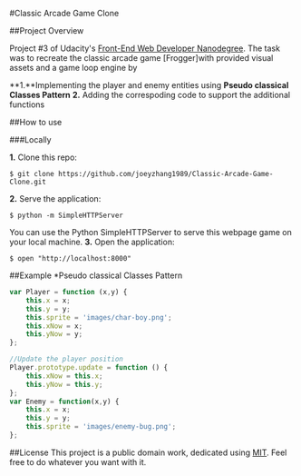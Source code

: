 #Classic Arcade Game Clone

##Project Overview

Project #3 of Udacity's [Front-End Web Developer Nanodegree](https://www.udacity.com/course/front-end-web-developer-nanodegree--nd001). The task was to recreate the classic arcade game [Frogger]with provided visual assets and a game loop engine by

**1.**Implementing the player and enemy entities using **Pseudo classical Classes Pattern**
**2.** Adding the correspoding code to support the additional functions

##How to use

###Locally

**1.** Clone this repo:

```
$ git clone https://github.com/joeyzhang1989/Classic-Arcade-Game-Clone.git
````

**2.** Serve the application:

```
$ python -m SimpleHTTPServer
```
You can use the Python SimpleHTTPServer to serve this webpage game on your local machine.
**3.** Open the application:

```
$ open "http://localhost:8000"
```

##Example
*Pseudo classical Classes Pattern
```javascript
var Player = function (x,y) {
    this.x = x;
    this.y = y;
    this.sprite = 'images/char-boy.png';
    this.xNow = x;
    this.yNow = y;
};

//Update the player position
Player.prototype.update = function () {
    this.xNow = this.x;
    this.yNow = this.y;
};
var Enemy = function(x,y) {
    this.x = x;
    this.y = y;
    this.sprite = 'images/enemy-bug.png';
};
```
##License
This project is a public domain work, dedicated using
[MIT](https://opensource.org/licenses/MIT). Feel free to do
whatever you want with it.


